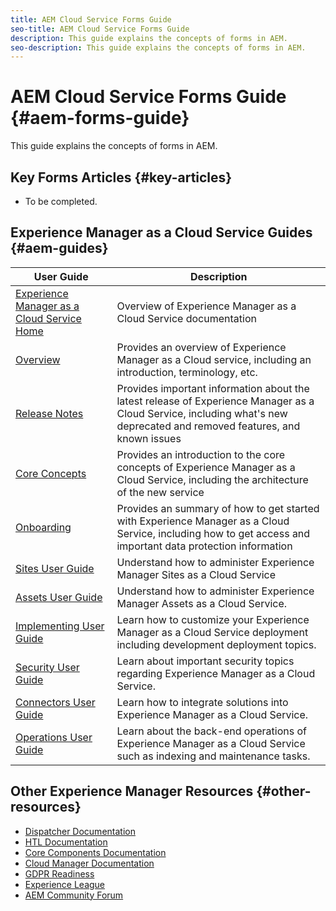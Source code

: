 ```yaml
---
title: AEM Cloud Service Forms Guide
seo-title: AEM Cloud Service Forms Guide
description: This guide explains the concepts of forms in AEM.
seo-description: This guide explains the concepts of forms in AEM.
---
```


# AEM Cloud Service Forms Guide {#aem-forms-guide}

This guide explains the concepts of forms in AEM.

## Key Forms Articles {#key-articles}

* To be completed.

## Experience Manager as a Cloud Service Guides {#aem-guides}

|User Guide|Description|
|---|---|
|[Experience Manager as a Cloud Service Home](/help/landing/home.md)|Overview of Experience Manager as a Cloud Service documentation|
|[Overview](/help/overview/home.md)|Provides an overview of Experience Manager as a Cloud service, including an introduction, terminology, etc.|
|[Release Notes](/help/release-notes/home.md)|Provides important information about the latest release of Experience Manager as a Cloud Service, including what's new deprecated and removed features, and known issues|
|[Core Concepts](/help/core-concepts/home.md)|Provides an introduction to the core concepts of Experience Manager as a Cloud Service, including the architecture of the new service|
|[Onboarding](/help/onboarding/home.md)|Provides an summary of how to get started with Experience Manager as a Cloud Service, including how to get access and important data protection information|
|[Sites User Guide](/help/sites-cloud/home.md)|Understand how to administer Experience Manager Sites as a Cloud Service|
|[Assets User Guide](/help/assets/home.md)|Understand how to administer Experience Manager Assets as a Cloud Service.|
|[Implementing User Guide](/help/implementing/home.md)|Learn how to customize your Experience Manager as a Cloud Service deployment including development deployment topics.|
|[Security User Guide](/help/security/home.md)|Learn about important security topics regarding Experience Manager as a Cloud Service.|
|[Connectors User Guide](/help/connectors/home.md)|Learn how to integrate solutions into Experience Manager as a Cloud Service.|
|[Operations User Guide](/help/operations/home.md)|Learn about the back-end operations of Experience Manager as a Cloud Service such as indexing and maintenance tasks.|

## Other Experience Manager Resources {#other-resources}

* [Dispatcher Documentation](/help/implementing/dispatcher/overview.md)
* [HTL Documentation](https://docs.adobe.com/content/help/en/experience-manager-htl/using/overview.html)
* [Core Components Documentation](https://docs.adobe.com/content/help/en/experience-manager-core-components/using/introduction.html)
* [Cloud Manager Documentation](https://docs.adobe.com/content/help/en/experience-manager-cloud-manager/using/introduction-to-cloud-manager.html)
* [GDPR Readiness](/help/onboarding/data-privacy-and-protection-readiness/foundation-readiness.md)
* [Experience League](https://guided.adobe.com/?promoid=K42KVXHD&mv=other#solutions/experience-manager)
* [AEM Community Forum](https://forums.adobe.com/community/experience-cloud/marketing-cloud/experience-manager)